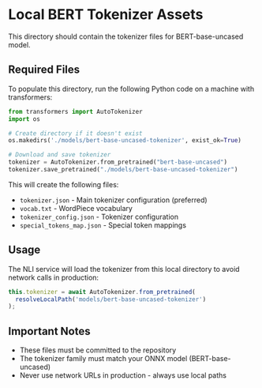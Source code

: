 # Local BERT Tokenizer Assets

This directory should contain the tokenizer files for BERT-base-uncased model.

## Required Files

To populate this directory, run the following Python code on a machine with transformers:

```python
from transformers import AutoTokenizer
import os

# Create directory if it doesn't exist
os.makedirs('./models/bert-base-uncased-tokenizer', exist_ok=True)

# Download and save tokenizer
tokenizer = AutoTokenizer.from_pretrained("bert-base-uncased")
tokenizer.save_pretrained("./models/bert-base-uncased-tokenizer")
```

This will create the following files:
- `tokenizer.json` - Main tokenizer configuration (preferred)
- `vocab.txt` - WordPiece vocabulary
- `tokenizer_config.json` - Tokenizer configuration
- `special_tokens_map.json` - Special token mappings

## Usage

The NLI service will load the tokenizer from this local directory to avoid network calls in production:

```typescript
this.tokenizer = await AutoTokenizer.from_pretrained(
  resolveLocalPath('models/bert-base-uncased-tokenizer')
);
```

## Important Notes

- These files must be committed to the repository
- The tokenizer family must match your ONNX model (BERT-base-uncased)
- Never use network URLs in production - always use local paths